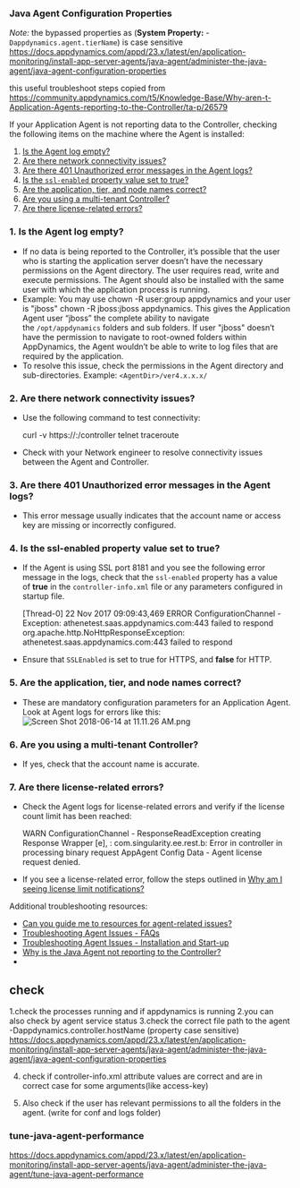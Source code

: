 
###  Java Agent Configuration Properties 

*Note:*  the bypassed properties as (**System Property:** -`Dappdynamics.agent.tierName`) is case sensitive   
https://docs.appdynamics.com/appd/23.x/latest/en/application-monitoring/install-app-server-agents/java-agent/administer-the-java-agent/java-agent-configuration-properties



this useful troubleshoot steps  copied from https://community.appdynamics.com/t5/Knowledge-Base/Why-aren-t-Application-Agents-reporting-to-the-Controller/ta-p/26579

If your Application Agent is not reporting data to the Controller, checking the following items on the machine where the Agent is installed:

1. [Is the Agent log empty?](https://community.appdynamics.com/t5/Knowledge-Base/Why-aren-t-Application-Agents-reporting-to-the-Controller/ta-p/26579#AgentLogEmpty)
2. [Are there network connectivity issues?](https://community.appdynamics.com/t5/Knowledge-Base/Why-aren-t-Application-Agents-reporting-to-the-Controller/ta-p/26579#NetworkConnectivity)
3. [Are there 401 Unauthorized error messages in the Agent logs?](https://community.appdynamics.com/t5/Knowledge-Base/Why-aren-t-Application-Agents-reporting-to-the-Controller/ta-p/26579#Error401)
4. [Is the `ssl-enabled` property value set to true?](https://community.appdynamics.com/t5/Knowledge-Base/Why-aren-t-Application-Agents-reporting-to-the-Controller/ta-p/26579#SSLEnabled)
5. [Are the application, tier, and node names correct?](https://community.appdynamics.com/t5/Knowledge-Base/Why-aren-t-Application-Agents-reporting-to-the-Controller/ta-p/26579#AppTierNodeName)
6. [Are you using a multi-tenant Controller?](https://community.appdynamics.com/t5/Knowledge-Base/Why-aren-t-Application-Agents-reporting-to-the-Controller/ta-p/26579#MultiTenantController)
7. [Are there license-related errors?](https://community.appdynamics.com/t5/Knowledge-Base/Why-aren-t-Application-Agents-reporting-to-the-Controller/ta-p/26579#LicenseErrors)

### 1. Is the Agent log empty?

- If no data is being reported to the Controller, it’s possible that the user who is starting the application server doesn’t have the necessary permissions on the Agent directory. The user requires read, write and execute permissions. The Agent should also be installed with the same user with which the application process is running.
- Example: You may use chown -R user:group appdynamics and your user is "jboss" chown -R jboss:jboss appdynamics. This gives the Application Agent user “jboss” the complete ability to navigate the `/opt/appdynamics` folders and sub folders. If user "jboss" doesn’t have the permission to navigate to root-owned folders within AppDynamics, the Agent wouldn’t be able to write to log files that are required by the application.
- To resolve this issue, check the permissions in the Agent directory and sub-directories. Example: `<AgentDir>/ver4.x.x.x/`

### 2. Are there network connectivity issues?

- Use the following command to test connectivity:  
    
    curl -v https://<controllerHost>:<port>/controller
    telnet <controllerHost>
    traceroute <controllerHost> 
    
- Check with your Network engineer to resolve connectivity issues between the Agent and Controller.

### 3. Are there 401 Unauthorized error messages in the Agent logs?

- This error message usually indicates that the account name or access key are missing or incorrectly configured.

### 4. Is the ssl-enabled property value set to true?

- If the Agent is using SSL port 8181 and you see the following error message in the logs, check that the `ssl-enabled` property has a value of **true** in the `controller-info.xml` file or any parameters configured in startup file.  
    
    [Thread-0] 22 Nov 2017 09:09:43,469 ERROR ConfigurationChannel - Exception: athenetest.saas.appdynamics.com:443 failed to respond org.apache.http.NoHttpResponseException: athenetest.saas.appdynamics.com:443 failed to respond
    
- Ensure that `SSLEnabled` is set to true for HTTPS, and **false** for HTTP.

### 5. Are the application, tier, and node names correct?

- These are mandatory configuration parameters for an Application Agent. Look at Agent logs for errors like this:  
    ![Screen Shot 2018-06-14 at 11.11.26 AM.png](https://community.appdynamics.com/t5/image/serverpage/image-id/4860i096501C9C6ED3693/image-size/large?v=v2&px=999 "Screen Shot 2018-06-14 at 11.11.26 AM.png")

### 6. Are you using a multi-tenant Controller?

- If yes, check that the account name is accurate.

### 7. Are there license-related errors?

- Check the Agent logs for license-related errors and verify if the license count limit has been reached:  
    
    WARN ConfigurationChannel - ResponseReadException creating Response Wrapper [e], : com.singularity.ee.rest.b: Error in controller in processing binary request AppAgent Config Data  - Agent license request denied.
    
- If you see a license-related error, follow the steps outlined in [Why am I seeing license limit notifications?](https://community.appdynamics.com/t5/Knowledge-Base/Why-am-I-seeing-license-limit-notifications/ta-p/34481)

Additional troubleshooting resources:

- [Can you guide me to resources for agent-related issues?](https://community.appdynamics.com/t5/Knowledge-Base/Can-you-guide-me-to-resources-for-agent-related-issues/ta-p/32589)
- [Troubleshooting Agent Issues - FAQs](https://community.appdynamics.com/t5/Knowledge-Base/Troubleshooting-Agent-Issues-FAQs/ta-p/30583)
- [Troubleshooting Agent Issues - Installation and Start-up](https://community.appdynamics.com/t5/Knowledge-Base/Troubleshooting-Agent-Issues-Installation-and-Start-up/ta-p/30328)
- [Why is the Java Agent not reporting to the Controller?](https://community.appdynamics.com/t5/Knowledge-Base/Why-is-the-Java-Agent-not-reporting-to-the-Controller/ta-p/13974)
-


## check 
1.check the processes running and if appdynamics is running
2.you can also check by agent service status 
3.check the correct file path to the agent
-Dappdynamics.controller.hostName (property case sensitive)
https://docs.appdynamics.com/appd/23.x/latest/en/application-monitoring/install-app-server-agents/java-agent/administer-the-java-agent/java-agent-configuration-properties

4. check if controller-info.xml attribute values are correct and are in correct case for some arguments(like access-key)

5. Also check if the user has relevant permissions to all the folders in the agent. (write for conf and logs folder)

### tune-java-agent-performance
https://docs.appdynamics.com/appd/23.x/latest/en/application-monitoring/install-app-server-agents/java-agent/administer-the-java-agent/tune-java-agent-performance